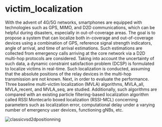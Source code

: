 # victim_localization
With the advent of 4G/5G  networks, smartphones are equipped with technologies such as GPS, MIMO, and D2D communications, which can be helpful during disasters, especially in out-of-coverage areas. The goal is to propose a system that can localize both in-coverage and out-of-coverage devices using a combination of GPS, reference signal strength indicators, angle of arrival, and time of arrival estimations. Such estimations are collected from emergency calls arriving at the core network via a D2D multi-hop protocols are considered. 
Taking into account the uncertainty of such data, a dynamic constraint satisfaction problem (DCSP) is formulated to localize victims in real-time.
Such localization is conducted, assuming that the absolute positions of the relay devices in the multi-hop transmission are not known. Next, in order to evaluate the performance. Three baseline multi-victim localization (MVLA) algorithms, MVLA_all, MVLA_recent, and MVLA_seq, are studied. Additionally, such algorithms are compared with an existing particle filtering-based localization algorithm called RSSI Montecarlo boxed localization (RSSI-MCL) concerning parameters such as localization error, 
computational delay under a varying number of emergency user devices, functioning gNBs, etc. 

![classicvsd2dpositionning](https://user-images.githubusercontent.com/42689768/174330551-379d4d08-4bda-4aeb-a8a7-34e82f65bd6d.png)

